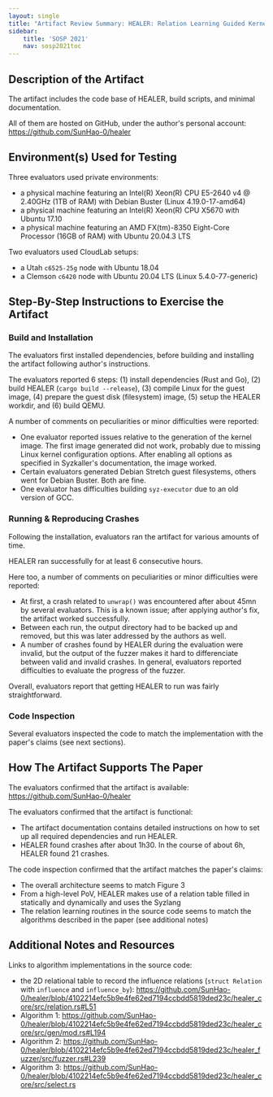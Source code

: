 ```yaml
---
layout: single
title: "Artifact Review Summary: HEALER: Relation Learning Guided Kernel Fuzzing"
sidebar:
    title: 'SOSP 2021'
    nav: sosp2021toc
---
```


## Description of the Artifact

The artifact includes the code base of HEALER, build scripts, and minimal documentation.

All of them are hosted on GitHub, under the author's personal account: <https://github.com/SunHao-0/healer>

## Environment(s) Used for Testing

Three evaluators used private environments:

- a physical machine featuring an Intel(R) Xeon(R) CPU E5-2640 v4 @ 2.40GHz (1TB of RAM) with Debian Buster (Linux 4.19.0-17-amd64)
- a physical machine featuring an Intel(R) Xeon(R) CPU X5670 with Ubuntu 17.10
- a physical machine featuring an AMD FX(tm)-8350 Eight-Core Processor (16GB of RAM) with Ubuntu 20.04.3 LTS

Two evaluators used CloudLab setups:

- a Utah `c6525-25g` node with Ubuntu 18.04
- a Clemson `c6420` node with Ubuntu 20.04 LTS (Linux 5.4.0-77-generic)

## Step-By-Step Instructions to Exercise the Artifact

### Build and Installation

The evaluators first installed dependencies, before building and installing the artifact following author's instructions.

The evaluators reported 6 steps: (1) install dependencies (Rust and Go), (2) build HEALER (`cargo build --release`), (3) compile Linux for the guest image, (4) prepare the guest disk (filesystem) image, (5) setup the HEALER workdir, and (6) build QEMU.

A number of comments on peculiarities or minor difficulties were reported:

- One evaluator reported issues relative to the generation of the kernel image. The first image generated did not work, probably due to missing Linux kernel configuration options. After enabling all options as specified in Syzkaller's documentation, the image worked.
- Certain evaluators generated Debian Stretch guest filesystems, others went for Debian Buster. Both are fine.
- One evaluator has difficulties building `syz-executor` due to an old version of GCC.

### Running & Reproducing Crashes

Following the installation, evaluators ran the artifact for various amounts of time.

HEALER ran successfully for at least 6 consecutive hours.

Here too, a number of comments on peculiarities or minor difficulties were reported:

- At first, a crash related to `unwrap()` was encountered after about 45mn by several evaluators. This is a known issue; after applying author's fix, the artifact worked successfully.
- Between each run, the output directory had to be backed up and removed, but this was later addressed by the authors as well.
- A number of crashes found by HEALER during the evaluation were invalid, but the output of the fuzzer makes it hard to differenciate between valid and invalid crashes. In general, evaluators reported difficulties to evaluate the progress of the fuzzer.

Overall, evaluators report that getting HEALER to run was fairly straightforward.

### Code Inspection

Several evaluators inspected the code to match the implementation with the paper's claims (see next sections).

## How The Artifact Supports The Paper

The evaluators confirmed that the artifact is available: <https://github.com/SunHao-0/healer>

The evaluators confirmed that the artifact is functional:
- The artifact documentation contains detailed instructions on how to set up all required dependencies and run HEALER.
- HEALER found crashes after about 1h30. In the course of about 6h, HEALER found 21 crashes.

The code inspection confirmed that the artifact matches the paper's claims:
- The overall architecture seems to match Figure 3
- From a high-level PoV, HEALER makes use of a relation table filled in statically and dynamically and uses the Syzlang
- The relation learning routines in the source code seems to match the algorithms described in the paper (see additional notes)

## Additional Notes and Resources

Links to algorithm implementations in the source code:

- the 2D relational table to record the influence relations (`struct Relation` with `influence` and `influence_by`): <https://github.com/SunHao-0/healer/blob/4102214efc5b9e4fe62ed7194ccbdd5819ded23c/healer_core/src/relation.rs#L51>
- Algorithm 1: <https://github.com/SunHao-0/healer/blob/4102214efc5b9e4fe62ed7194ccbdd5819ded23c/healer_core/src/gen/mod.rs#L194>
- Algorithm 2: <https://github.com/SunHao-0/healer/blob/4102214efc5b9e4fe62ed7194ccbdd5819ded23c/healer_fuzzer/src/fuzzer.rs#L239>
- Algorithm 3: <https://github.com/SunHao-0/healer/blob/4102214efc5b9e4fe62ed7194ccbdd5819ded23c/healer_core/src/select.rs>
